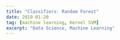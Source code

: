 ```yaml
---
title: "Classifiers: Random Forest"
date: 2019-01-20
tag: [machine learning, Kernel SVM]
excerpt: "Data Science, Machine Learning"
---
```

